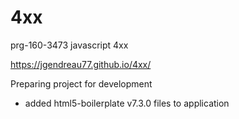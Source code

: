 # 4xx
prg-160-3473 javascript 4xx

https://jgendreau77.github.io/4xx/

Preparing project for development
- added html5-boilerplate v7.3.0 files to application